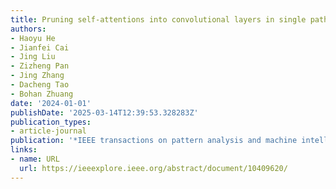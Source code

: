 ```yaml
---
title: Pruning self-attentions into convolutional layers in single path
authors:
- Haoyu He
- Jianfei Cai
- Jing Liu
- Zizheng Pan
- Jing Zhang
- Dacheng Tao
- Bohan Zhuang
date: '2024-01-01'
publishDate: '2025-03-14T12:39:53.328283Z'
publication_types:
- article-journal
publication: '*IEEE transactions on pattern analysis and machine intelligence*'
links:
- name: URL
  url: https://ieeexplore.ieee.org/abstract/document/10409620/
---
```

